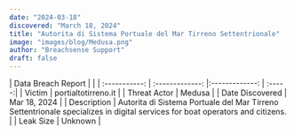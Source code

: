 ```yaml
---
date: "2024-03-18"
discovered: "March 18, 2024"
title: "Autorita di Sistema Portuale del Mar Tirreno Settentrionale"
image: "images/blog/Medusa.png"
author: "Breachsense Support"
draft: false
---
```


| Data Breach Report           |              | 
| :-----------: | :-------------:     |:-------------:    | :-----:|
| Victim      | portialtotirreno.it      | 
| Threat Actor      | Medusa      | 
| Date Discovered      | Mar 18, 2024      | 
| Description      | Autorita di Sistema Portuale del Mar Tirreno Settentrionale specializes in digital services for boat operators and citizens.      | 
| Leak Size      | Unknown      | 

